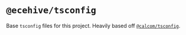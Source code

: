 # `@ecehive/tsconfig`

Base `tsconfig` files for this project. Heavily based off [`@calcom/tsconfig`](https://github.com/calcom/cal.com/tree/main/packages/tsconfig).
